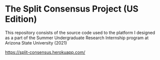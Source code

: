# The Split Consensus Project (US Edition)

This repository consists of the source code used to the platform I designed as a part of the Summer Undergraduate Research Internship program at Arizona State University (2021)

https://split-consensus.herokuapp.com/
